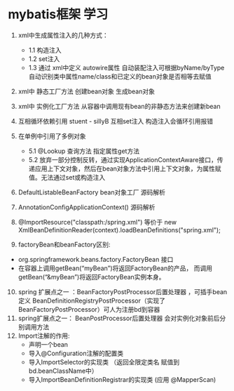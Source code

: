 # mybatis框架 学习
1. xml中生成属性注入的几种方式：
    - 1.1 构造注入 
    - 1.2 set注入
    - 1.3 通过 xml中定义 autowire属性 自动装配注入可根据byName/byType自动识别类中属性name/class和已定义的bean对象是否相等去赋值
2. xml中 静态工厂方法 创建bean对象 生成bean对象
3. xml中 实例化工厂方法 从容器中调用现有bean的非静态方法来创建新bean
4. 互相循环依赖引用  stuent - sillyB  互相set注入  构造注入会循环引用报错
5. 在单例中引用了多例对象  
    - 5.1 @Lookup 查询方法 指定属性get方法
    - 5.2 放弃一部分控制反转，通过实现ApplicationContextAware接口，传递应用上下文对象，然后在bean对象方法中引用上下文对象，为属性赋值。无法通过set或构造注入

6. DefaultListableBeanFactory bean对象工厂 源码解析
7. AnnotationConfigApplicationContext() 源码解析
8. @ImportResource("classpath:/spring.xml")  等价于 new XmlBeanDefinitionReader(context).loadBeanDefinitions("spring.xml");
9. factoryBean和beanFactory区别: 
- org.springframework.beans.factory.FactoryBean 接口
- 在容器上调用getBean(“myBean”)将返回FactoryBean的产品，
而调用getBean(“&myBean”)将返回FactoryBean实例本身。
10. spring 扩展点之一 ：BeanFactoryPostProcessor后置处理器 ，可插手bean定义   BeanDefinitionRegistryPostProcessor（实现了BeanFactoryPostProcessor）可人为注册bd到容器
11. spring扩展点之一： BeanPostProcessor后置处理器  会对实例化对象前后分别调用方法
12. Import注解的作用:
    - 声明一个bean
    - 导入@Configuration注解的配置类
    - 导入ImportSelector的实现类 （返回全限定类名 赋值到 bd.beanClassName中）
    - 导入ImportBeanDefinitionRegistrar的实现类 (应用 @MapperScan)
    